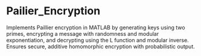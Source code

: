 # Pailier_Encryption
Implements Paillier encryption in MATLAB by generating keys using two primes, encrypting a message with randomness and modular exponentiation, and decrypting using the L function and modular inverse. Ensures secure, additive homomorphic encryption with probabilistic output.
